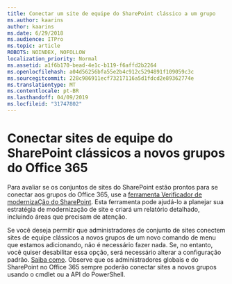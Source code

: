 ```yaml
---
title: Conectar um site de equipe do SharePoint clássico a um grupo
ms.author: kaarins
author: kaarins
ms.date: 6/29/2018
ms.audience: ITPro
ms.topic: article
ROBOTS: NOINDEX, NOFOLLOW
localization_priority: Normal
ms.assetid: a1f6b170-bead-4e1c-b119-f6affd2b2264
ms.openlocfilehash: a04d56256bfa55e2b4c912c5294891f109059c3c
ms.sourcegitcommit: 228c986911ecf73217116a5d1fdcd2e89362774e
ms.translationtype: MT
ms.contentlocale: pt-BR
ms.lasthandoff: 04/09/2019
ms.locfileid: "31747802"
---
```

# <a name="connect-classic-sharepoint-team-sites-to-new-office-365-groups"></a>Conectar sites de equipe do SharePoint clássicos a novos grupos do Office 365

Para avaliar se os conjuntos de sites do SharePoint estão prontos para se conectar aos grupos do Office 365, use a [ferramenta Verificador de modernizaÇão do SharePoint](https://go.microsoft.com/fwlink/?linkid=873066). Esta ferramenta pode ajudá-lo a planejar sua estratégia de modernização de site e criará um relatório detalhado, incluindo áreas que precisam de atenção.
  
Se você deseja permitir que administradores de conjunto de sites conectem sites de equipe clássicos a novos grupos de um novo comando de menu que estamos adicionando, não é necessário fazer nada. Se, no entanto, você quiser desabilitar essa opção, será necessário alterar a configuração padrão. [Saiba como](https://go.microsoft.com/fwlink/?linkid=2004316). Observe que os administradores globais e do SharePoint no Office 365 sempre poderão conectar sites a novos grupos usando o cmdlet ou a API do PowerShell.
  

